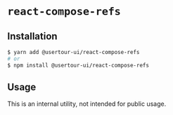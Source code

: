 # `react-compose-refs`

## Installation

```sh
$ yarn add @usertour-ui/react-compose-refs
# or
$ npm install @usertour-ui/react-compose-refs
```

## Usage

This is an internal utility, not intended for public usage.
